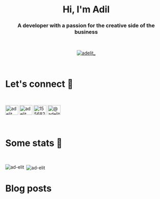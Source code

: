 <h1 align="center">Hi, I'm Adil</h1>
<h3 align="center">A developer with a passion for the creative side of the business</h3>
<br />


<p align="center"> <a href="https://twitter.com/adelit_" target="blank"><img src="https://img.shields.io/twitter/follow/adelit_?logo=twitter&style=for-the-badge" alt="adelit_" /></a> </p>


<br/>

# Let's connect 🤝
<br/>
<p align="left">
<a href="https://dev.to/adelit" target="blank"><img align="center" src="https://raw.githubusercontent.com/rahuldkjain/github-profile-readme-generator/master/src/images/icons/Social/devto.svg" alt="adelit" height="30" width="40" /></a>
<a href="https://twitter.com/adelit_" target="blank"><img align="center" src="https://raw.githubusercontent.com/rahuldkjain/github-profile-readme-generator/master/src/images/icons/Social/twitter.svg" alt="adelit_" height="30" width="40" /></a>
<a href="https://stackoverflow.com/users/15568297" target="blank"><img align="center" src="https://raw.githubusercontent.com/rahuldkjain/github-profile-readme-generator/master/src/images/icons/Social/stack-overflow.svg" alt="15568297" height="30" width="40" /></a>
<a href="https://medium.com/@adelit" target="blank"><img align="center" src="https://raw.githubusercontent.com/rahuldkjain/github-profile-readme-generator/master/src/images/icons/Social/medium.svg" alt="@adelit" height="30" width="40" /></a>
</p>

<br/>

# Some stats 🧪
<br/>
<p><img align="left" src="https://github-readme-stats.vercel.app/api/top-langs?username=ad-elit&show_icons=true&locale=en&layout=compact" alt="ad-elit" /></p>

<p>&nbsp;<img align="center" src="https://github-readme-stats.vercel.app/api?username=ad-elit&show_icons=true&locale=en" alt="ad-elit" /></p>


# Blog posts

<!-- BLOG-POST-LIST:START -->
<!-- BLOG-POST-LIST:END -->




